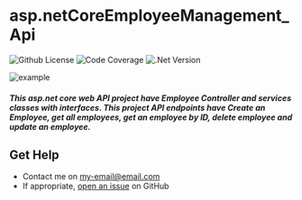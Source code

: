 # asp.netCoreEmployeeManagement_Api

![Github License](https://img.shields.io/badge/license-MIT-green)
![Code Coverage](https://img.shields.io/badge/coverage-90%25-green)
![.Net Version](https://img.shields.io/badge/.net-v3.1.420-blue.svg)

![example](https://mdn.mozillademos.org/files/10529/inspector.png)

##### This asp.net core web API project have Employee Controller and services classes with interfaces. This project API endpoints have Create an Employee, get all employees, get an employee by ID, delete employee and update an employee.

## Get Help
- Contact me on my-email@email.com
- If appropriate, [open an issue](https://github.com/this/project/issues) on GitHub

